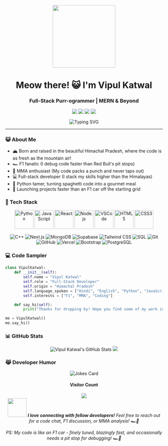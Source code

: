 <div align="center">
  <img src="https://media.giphy.com/media/JIX9t2j0ZTN9S/giphy.gif" width="200" height="200">
  <h1>Meow there! 😺 I'm Vipul Katwal</h1>
  <h3>Full-Stack Purr-ogrammer | MERN & Beyond</h3>
</div>

<p align="center">
  <a href="https://linkedin.com/in/vipulkatwal"><img src="https://img.shields.io/badge/-LinkedIn-0077B5?style=flat-square&logo=Linkedin&logoColor=white"/></a>
  <a href="https://vipulkatwal.vercel.app/"><img src="https://img.shields.io/badge/-Portfolio-FF5722?style=flat-square&logo=todoist&logoColor=white"/></a>
  <a href="https://instagram.com/vipulkatwal"><img src="https://img.shields.io/badge/-Instagram-E4405F?style=flat-square&logo=Instagram&logoColor=white"/></a>
  <a href="mailto:vipulkatwal17@gmail.com"><img src="https://img.shields.io/badge/-Gmail-D14836?style=flat-square&logo=Gmail&logoColor=white"/></a>
</p>

<div align="center">
  <img src="https://readme-typing-svg.herokuapp.com?font=Fira+Code&pause=1000&width=435&lines=Full-Stack+Developer;MERN+Enthusiast;Python+Charmer;C%2B%2B+Wrangler;SQL+Whisperer;Next.js+Navigator" alt="Typing SVG" />
</div>

---

### 😺 About Me

- 🏔️ Born and raised in the beautiful Himachal Pradesh, where the code is as fresh as the mountain air!
- 🏎️ F1 fanatic (I debug code faster than Red Bull's pit stops)
- 🥊 MMA enthusiast (My code packs a punch and never taps out)
- 💻 Full-stack developer (I stack my skills higher than the Himalayas)
- 🐍 Python tamer, turning spaghetti code into a gourmet meal
- 🚀 Launching projects faster than an F1 car off the starting grid

### 🚀 Tech Stack

<p align="center">
  <img src="https://i.giphy.com/media/LMt9638dO8dftAjtco/200.webp" width="60" title="Python">
  <img src="https://media3.giphy.com/media/ln7z2eWriiQAllfVcn/200w.webp" width="60" title="JavaScript">
  <img src="https://i.giphy.com/media/eNAsjO55tPbgaor7ma/200w.webp" width="60" title="React">
  <img src="https://i.giphy.com/media/kdFc8fubgS31b8DsVu/200.webp" width="60" title="Node.js">
  <img src="https://i.giphy.com/media/IdyAQJVN2kVPNUrojM/200.webp" width="60" title="VSCode">
  <img src="https://media3.giphy.com/media/XEDIHHp3i8bVoEdxd7/200.webp" width="60" title="HTML5">
  <img src="https://media.giphy.com/media/fsEaZldNC8A1PJ3mwp/giphy.gif" width="60" title="CSS3">
</p>

<p align="center">
  <img src="https://img.shields.io/badge/-C++-00599C?style=flat-square&logo=c%2B%2B&logoColor=white" alt="C++">
  <img src="https://img.shields.io/badge/-Next.js-000000?style=flat-square&logo=next.js&logoColor=white" alt="Next.js">
  <img src="https://img.shields.io/badge/-MongoDB-47A248?style=flat-square&logo=mongodb&logoColor=white" alt="MongoDB">
  <img src="https://img.shields.io/badge/-Supabase-3ECF8E?style=flat-square&logo=supabase&logoColor=white" alt="Supabase">
  <img src="https://img.shields.io/badge/-Tailwind%20CSS-38B2AC?style=flat-square&logo=tailwind-css&logoColor=white" alt="Tailwind CSS">
  <img src="https://img.shields.io/badge/-SQL-4479A1?style=flat-square&logo=postgresql&logoColor=white" alt="SQL">
  <img src="https://img.shields.io/badge/-Git-F05032?style=flat-square&logo=git&logoColor=white" alt="Git">
  <img src="https://img.shields.io/badge/-GitHub-181717?style=flat-square&logo=github&logoColor=white" alt="GitHub">
  <img src="https://img.shields.io/badge/-Vercel-000000?style=flat-square&logo=vercel&logoColor=white" alt="Vercel">
  <img src="https://img.shields.io/badge/-Bootstrap-563D7C?style=flat-square&logo=bootstrap&logoColor=white" alt="Bootstrap">
  <img src="https://img.shields.io/badge/-PostgreSQL-336791?style=flat-square&logo=postgresql&logoColor=white" alt="PostgreSQL">
</p>

### 💻 Code Sampler

```python
class VipulKatwal:
    def __init__(self):
        self.name = "Vipul Katwal"
        self.role = "Full-Stack Developer"
        self.origin = "Himachal Pradesh"
        self.language_spoken = ["Hindi", "English", "Python", "JavaScript"]
        self.interests = ["F1", "MMA", "Coding"]

    def say_hi(self):
        print("Thanks for dropping by! Hope you find some of my work interesting.")

me = VipulKatwal()
me.say_hi()
```

### 📊 GitHub Stats

<div align="center">
  <img src="https://github-readme-stats.vercel.app/api?username=vipulkatwal&show_icons=true&count_private=true&hide_border=true&title_color=FF6B6B&icon_color=FFD93D&text_color=c9d1d9&bg_color=0d1117" alt="Vipul Katwal's GitHub Stats" />
  <img src="https://github-readme-streak-stats.herokuapp.com/?user=vipulkatwal&theme=dark&hide_border=true&background=0d1117&stroke=FF6B6B&ring=FFD93D&fire=FF6B6B&currStreakNum=FFD93D&sideNums=FF6B6B&currStreakLabel=FFD93D&sideLabels=FF6B6B&dates=c9d1d9" />
</div>

### 😹 Developer Humor

<div align="center">
  <img src="https://readme-jokes.vercel.app/api" alt="Jokes Card" />
</div>

<div align="center">
  <h4>Visitor Count</h4>
  <img src="https://profile-counter.glitch.me/vipulkatwal/count.svg" />
</div>

<div align="center">
  <img src="https://media.giphy.com/media/LnQjpWaON8nhr21vNW/giphy.gif" width="60"> <em><b>I love connecting with fellow developers!</b> Feel free to reach out for a code chat, F1 discussion, or MMA analysis! 🏎️🥊</em>
</div>

<p align="center">
  <em>PS: My code is like an F1 car - finely tuned, blazingly fast, and occasionally needs a pit stop for debugging! 🏎️💨</em>
</p>
